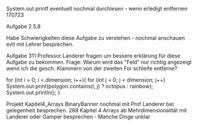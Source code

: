 System.out.printf eventuell nochmal durchlesen - wenn erledigt entfernen 170723 

Aufgabe 2.5.8

Habe Schwierigkeiten diese Aufgabe zu verstehen - nochmal anschauen evtl mit Lehrer besprechen.

Aufgabe 311
Professor Landerer fragen um bessere erklärung für diese Aufgabe zu bekommen.
Frage: Warum wird das "Feld" nur richtig angezeigt wenn ich die gesch. Klammern von der zweiten For schleife entferne?

for (int i = 0; i < dimension; i++){
for (int j = 0; j < dimension; j++)
System.out.print(polygon.contains(i, j) ? octopus : rainbow);
System.out.println();
    }

Projekt Kapitel4_Arrays BinaryBanner nochmal mit Prof Landerer bei gelegenheit besprechen. 288
Kapitel 4 Arrays ab Mehrdimensionalität mit Landerer oder Gamper besprechen - Manche Dinge unklar 

